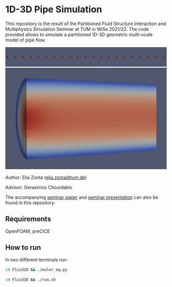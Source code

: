 # 1D-3D Pipe Simulation

This repository is the result of the Partitioned Fluid Structure Interaction and Multiphysics Simulation Seminar at TUM in WiSe 2021/22.
The code provided allows to simulate a partitioned 1D-3D geometric multi-scale model of pipe flow.

![1D Domain](./images/fluid1d_time20_alone.png)
![3D Domain](./images/fluid_profile_time20.png)

Author: Elia Zonta (elia.zonta@tum.de)

Advisor: Gerasimos Chourdakis

The accompanying [seminar paper](paper.pdf) and [seminar presentation](seminar_presentation.pdf) can also be found in this repository.

## Requirements

OpenFOAM, preCICE

## How to run

In two different terminals run:

```bash
cd Fluid1D && ./euler_eq.py
```

```bash
cd Fluid3D && ./run.sh
```
